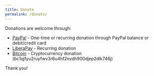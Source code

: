 ```yaml
---
title: Donate
permalink: /donate/
---
```


Donations are welcome through:
- [PayPal](https://www.paypal.com/cgi-bin/webscr?cmd=_s-xclick&hosted_button_id=LZWVK6228PQGE&source=url) - One-time or recurring donation through PayPal balance or debit/credit card
- [LiberaPay](https://liberapay.com/alextee) - Recurring donation
- [Bitcoin](bitcoin:bc1qjfyu2ruyfwv3r6u4hf2nvdh900djep2dlk746j?label=Zrythm%20donations) - Cryptocurrency donation (bc1qjfyu2ruyfwv3r6u4hf2nvdh900djep2dlk746j)

Thank you!
